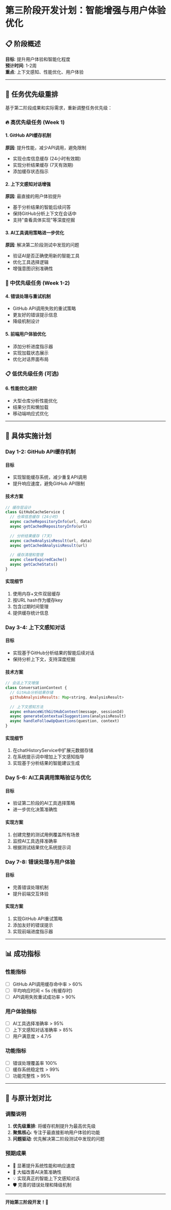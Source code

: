 # 第三阶段开发计划：智能增强与用户体验优化

## 📋 阶段概述
**目标**: 提升用户体验和智能化程度  
**预计时间**: 1-2周  
**重点**: 上下文感知、性能优化、用户体验  

---

## 🎯 任务优先级重排

基于第二阶段成果和实际需求，重新调整任务优先级：

### **🔥 高优先级任务 (Week 1)**

#### 1. **GitHub API缓存机制** 
**原因**: 提升性能，减少API调用，避免限制
- 实现仓库信息缓存 (24小时有效期)
- 实现分析结果缓存 (7天有效期)  
- 添加缓存状态指示

#### 2. **上下文感知对话增强**
**原因**: 最直接的用户体验提升
- 基于分析结果的智能后续问答
- 保持GitHub分析上下文在会话中
- 支持"查看具体实现"等深度挖掘

#### 3. **AI工具调用策略进一步优化**
**原因**: 解决第二阶段测试中发现的问题
- 验证AI是否正确使用新的智能工具
- 优化工具选择逻辑
- 增强意图识别准确性

### **🎯 中优先级任务 (Week 1-2)**

#### 4. **错误处理与重试机制**
- GitHub API调用失败的重试策略
- 更友好的错误提示信息
- 降级机制设计

#### 5. **前端用户体验优化**
- 添加分析进度指示器
- 实现加载状态展示
- 优化对话界面布局

### **📋 低优先级任务 (可选)**

#### 6. **性能优化进阶**
- 大型仓库分析性能优化
- 结果分页和懒加载
- 移动端响应式优化

---

## 🚀 具体实施计划

### **Day 1-2: GitHub API缓存机制**

#### 目标
- 实现智能缓存系统，减少重复API调用
- 提升响应速度，避免GitHub API限制

#### 技术方案
```javascript
// 缓存层设计
class GitHubCacheService {
  // 仓库信息缓存 (24小时)
  async cacheRepositoryInfo(url, data)
  async getCachedRepositoryInfo(url)
  
  // 分析结果缓存 (7天)  
  async cacheAnalysisResult(url, data)
  async getCachedAnalysisResult(url)
  
  // 缓存清理和管理
  async clearExpiredCache()
  async getCacheStats()
}
```

#### 实现细节
1. 使用内存+文件双层缓存
2. 按URL hash作为缓存key
3. 包含过期时间管理
4. 提供缓存统计信息

### **Day 3-4: 上下文感知对话**

#### 目标
- 实现基于GitHub分析结果的智能后续对话
- 保持分析上下文，支持深度挖掘

#### 技术方案
```javascript
// 会话上下文增强
class ConversationContext {
  // GitHub分析结果存储
  githubAnalysisResults: Map<string, AnalysisResult>
  
  // 上下文感知方法
  async enhanceWithGitHubContext(message, sessionId)
  async generateContextualSuggestions(analysisResult)
  async handleFollowUpQuestions(question, context)
}
```

#### 实现细节
1. 在chatHistoryService中扩展元数据存储
2. 在系统提示词中增加上下文感知指导
3. 实现基于分析结果的智能建议生成

### **Day 5-6: AI工具调用策略验证与优化**

#### 目标  
- 验证第二阶段的AI工具选择策略
- 进一步优化决策准确性

#### 实现方案
1. 创建完整的测试用例覆盖所有场景
2. 监控AI工具选择准确率
3. 根据测试结果优化系统提示词

### **Day 7-8: 错误处理与用户体验**

#### 目标
- 完善错误处理机制
- 提升前端交互体验

#### 实现方案
1. 实现GitHub API重试策略
2. 添加友好的错误提示
3. 实现前端进度指示器

---

## 📊 成功指标

### **性能指标**
- [ ] GitHub API调用缓存命中率 > 60%
- [ ] 平均响应时间 < 5s (有缓存时)
- [ ] API调用失败重试成功率 > 90%

### **用户体验指标**  
- [ ] AI工具选择准确率 > 95%
- [ ] 上下文感知对话准确率 > 85%
- [ ] 用户满意度 > 4.7/5

### **功能指标**
- [ ] 错误处理覆盖率 100%
- [ ] 缓存系统稳定性 > 99%
- [ ] 功能完整性 > 95%

---

## 🔄 与原计划对比

### **调整说明**
1. **优先级重排**: 将缓存机制提升为最高优先级
2. **聚焦核心**: 专注于最直接影响用户体验的功能
3. **问题驱动**: 优先解决第二阶段测试中发现的问题

### **预期成果**
- 🚀 显著提升系统性能和响应速度
- 🎯 大幅改善AI决策准确性
- 💡 实现真正的智能上下文感知对话
- 🛡️ 完善的错误处理和降级机制

---

**开始第三阶段开发！🚀** 
